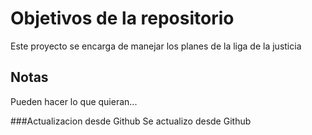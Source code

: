 # Objetivos de la repositorio
Este proyecto se encarga de manejar los planes de la liga de la justicia

## Notas
Pueden hacer lo que quieran...

###Actualizacion desde Github
Se actualizo desde Github
